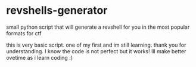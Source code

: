 # revshells-generator
small python script that will generate a revshell for you in the most popular formats for ctf

this is very basic script. one of my first and im still learning. thank you for understanding. I know the code is not perfect but it works! Ill make better ovetime as i learn coding :)
